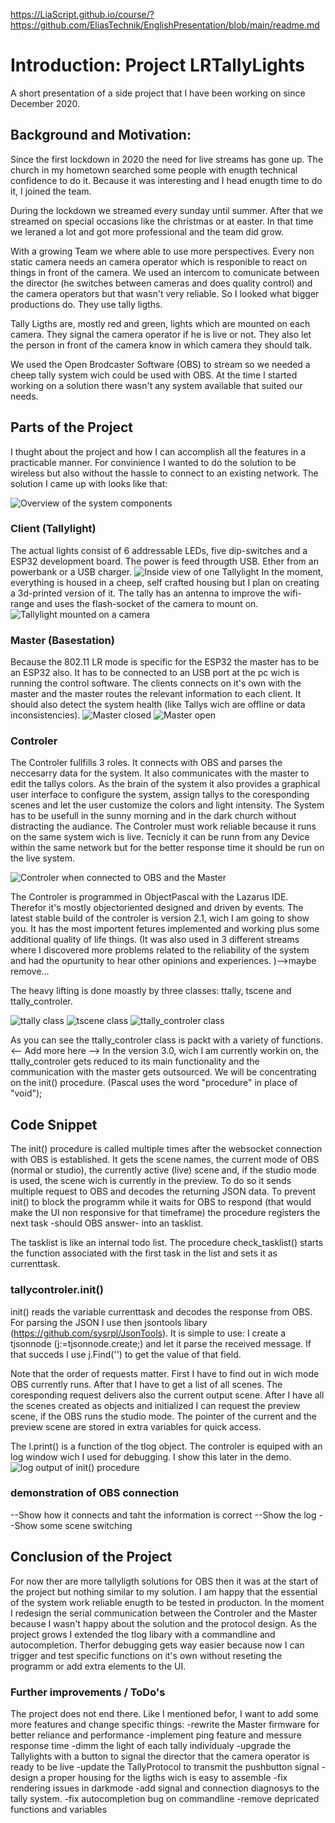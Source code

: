 https://LiaScript.github.io/course/?https://github.com/EliasTechnik/EnglishPresentation/blob/main/readme.md
# Introduction: Project LRTallyLights

A short presentation of a side project that I have been working on since December 2020. 

## Background  and Motivation:
Since the first lockdown in 2020 the need for live streams has gone up. The church in my hometown searched some people with enugth technical confidence to do it. Because it was interesting and I head enugth time to do it, I joined the team.

During the lockdown we streamed every sunday until summer. After that we streamed on special occasions like the christmas or at easter. In that time we leraned a lot and got more professional and the team did grow.

With a growing Team we where able to use more perspectives. Every non static camera needs an camera operator which is responible to react on things in front of the camera. 
We used an intercom to comunicate between the director (he switches between cameras and does quality control) and the camera operators but that wasn't very reliable. So I looked what bigger productions do. They use tally ligths. 

Tally Ligths are, mostly red and green, lights which are mounted on each camera. They signal the camera operator if he is live or not. They also let the person in front of the camera know in which camera they should talk. 

We used the Open Brodcaster Software (OBS) to stream so we needed a cheep tally system wich could be used with OBS. At the time I started working on a solution there wasn't any system available that suited our needs. 

## Parts of the Project

I thught about the project and how I can accomplish all the features in a practicable manner. For convinience I wanted to do the solution to be wireless but also without the hassle to connect to an existing network. The solution I came up with looks like that: 

![Overview of the system components](img/overview.png)

### Client (Tallylight)

The actual lights consist of 6 addressable LEDs, five dip-switches and a ESP32 development board. The power is feed througth USB. Ether from an powerbank or a USB charger.
![Inside view of one Tallylight](img/tally_open.jpg)
In the moment, everything is housed in a cheep, self crafted housing but I plan on creating a 3d-printed version of it. The tally has an antenna to improve the wifi-range and uses the flash-socket of the camera to mount on.
![Tallylight mounted on a camera](img/tally_on_camera.jpg)

### Master (Basestation)

Because the 802.11 LR mode is specific for the ESP32 the master has to be an ESP32 also. It has to be connected to an USB port at the pc wich is running the control software. The clients connects on it's own with the master and the master routes the relevant information to each client. It should also detect the system health (like Tallys wich are offline or data inconsistencies). 
![Master closed](img/master_closed.jpg)
![Master open](img/master_open.jpg)


### Controler 
The Controler fullfills 3 roles. It connects with OBS and parses the neccesarry data for the system. It also communicates with the master to edit the tallys colors. As the brain of the system it also
provides a graphical user interface to configure the system, assign tallys to the coresponding scenes and let the user customize the colors and light intensity. The System has to be usefull in the sunny morning and in the dark church without distracting the audiance. The Controler must work reliable because it runs on the same system wich is live. Tecnicly it can be runn from any Device within the same network but for the better response time it should be run on the live system. 

![Controler when connected to OBS and the Master](img/ControlerUIConnected.png)

The Controler is programmed in ObjectPascal with the Lazarus IDE. Therefor it's mostly objectoriented designed and driven by events. The latest stable build of the controler is version 2.1, wich I am going to show you. It has the most importent fetures implemented and working plus some additional quality of life things. (It was also used in 3 different streams where I discovered more problems related to the reliability of the system and had the opurtunity to hear other opinions and experiences. )-->maybe remove...

The heavy lifting is done moastly by three classes: ttally, tscene and ttally_controler.

![ttally class](img/ttally.png)
![tscene class](img/tscene.png)
![ttally_controler class](img/ttally_controler_v2.png)

As you can see the ttally_controler class is packt with a variety of functions. <-- Add more here --> In the version 3.0, wich I am currently workin on, the ttally_controler gets reduced to its main functionality and the communication with the master gets outsourced. We will be concentrating on the init() procedure. (Pascal uses the word "procedure" in place of "void"); 

## Code Snippet
The init() procedure is called multiple times after the websocket connection with OBS is established. It gets the scene names, the current mode of OBS (normal or studio), the currently active (live) scene and, if the studio mode is used, the scene wich is currently in the preview. To do so it sends multiple request to OBS and decodes the returning JSON data. To prevent init() to block the programm while it waits for OBS to respond (that would make the UI non responsive for that timeframe) the procedure registers the next task -should OBS answer- into an tasklist.

The tasklist is like an internal todo list. The procedure check_tasklist() starts the function associated with the first task in the list and sets it as currenttask.

### tallycontroler.init()
init() reads the variable currenttask and decodes the response from OBS. For parsing the JSON I use then jsontools libary (https://github.com/sysrpl/JsonTools). It is simple to use: I create a tjsonnode (j:=tjsonnode.create;) and let it parse the received message. If that succeds I use j.Find('<keyword>') to get the value of that field.

Note that the order of requests matter. First I have to find out in wich mode OBS currently runs. After that I have to get a list of all scenes. The coresponding request delivers also the current output scene. After I have all the scenes created as objects and initialized I can request the preview scene, if the OBS runs the studio mode. The pointer of the current and the preview scene are  stored in extra variables for quick access.

The l.print() is a function of the tlog object. The controler is equiped with an log window wich I used for debugging. I show this later in the demo.
![log output of init() procedure](img/output_of_init().PNG)

### demonstration of OBS connection
--Show how it connects and taht the information is correct
--Show the log
--Show some scene switching

## Conclusion of the Project

For now ther are more tallyligth solutions for OBS then it was at the start of the project but nothing similar to my solution. I am happy that the essential of the system work reliable enugth to be tested in producton. In the moment I redesign the serial communication between the Controler and the Master because I wasn't happy about the solution and the protocol design. As the project grows I extended the tlog libary with a commandline and autocompletion. Therfor debugging gets way easier because now I can trigger and test specific functions on it's own without reseting the programm or add extra elements to the UI.  

### Further improvements / ToDo's

The project does not end there. Like I mentioned befor, I want to add some more features and change specific things:
    -rewrite the Master firmware for better reliance and performance
    -implement ping feature and messure response time
    -dimm the light of each tally individualy
    -upgrade the Tallylights with a button to signal the director that the camera operator is ready to be live
    -update the TallyProtocol to transmit the pushbutton signal
    -design a proper housing for the ligths wich is easy to assemble
    -fix rendering issues in darkmode 
    -add signal and connection diagnosys to the tally system.
    -fix autocompletion bug on commandline
    -remove depricated functions and variables